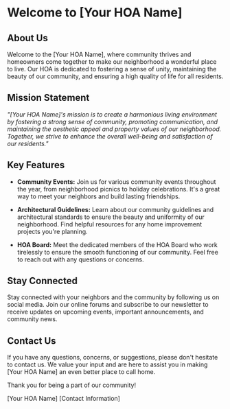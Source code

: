 # Welcome to [Your HOA Name]

## About Us

Welcome to the [Your HOA Name], where community thrives and homeowners come together to make our neighborhood a wonderful place to live. Our HOA is dedicated to fostering a sense of unity, maintaining the beauty of our community, and ensuring a high quality of life for all residents.

## Mission Statement

*"[Your HOA Name]'s mission is to create a harmonious living environment by fostering a strong sense of community, promoting communication, and maintaining the aesthetic appeal and property values of our neighborhood. Together, we strive to enhance the overall well-being and satisfaction of our residents."*

## Key Features

- **Community Events:** Join us for various community events throughout the year, from neighborhood picnics to holiday celebrations. It's a great way to meet your neighbors and build lasting friendships.

- **Architectural Guidelines:** Learn about our community guidelines and architectural standards to ensure the beauty and uniformity of our neighborhood. Find helpful resources for any home improvement projects you're planning.

- **HOA Board:** Meet the dedicated members of the HOA Board who work tirelessly to ensure the smooth functioning of our community. Feel free to reach out with any questions or concerns.

## Stay Connected

Stay connected with your neighbors and the community by following us on social media. Join our online forums and subscribe to our newsletter to receive updates on upcoming events, important announcements, and community news.

## Contact Us

If you have any questions, concerns, or suggestions, please don't hesitate to contact us. We value your input and are here to assist you in making [Your HOA Name] an even better place to call home.

Thank you for being a part of our community!

[Your HOA Name]
[Contact Information]
